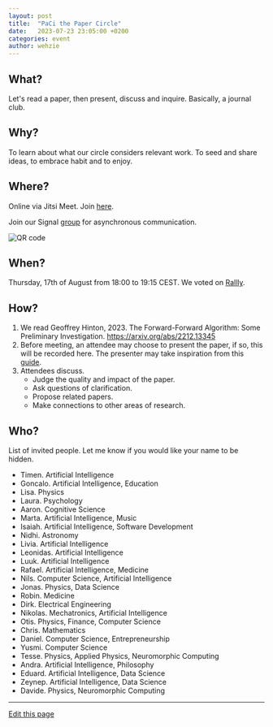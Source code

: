 ```yaml
---
layout: post
title:  "PaCi the Paper Circle"
date:   2023-07-23 23:05:00 +0200
categories: event
author: wehzie
---
```


## What?

Let's read a paper, then present, discuss and inquire.
Basically, a journal club.

## Why?

To learn about what our circle considers relevant work.
To seed and share ideas, to embrace habit and to enjoy.

## Where?

Online via Jitsi Meet. Join [here](https://meet.jit.si/moderated/688f9c1ae8de7318c8ea63c45fa7d0b6979770a0350469b63174d5347288a8d7).

Join our Signal [group](https://signal.group/#CjQKIGAHhlxis2kyvc4qQYZQzZVKU-WamcbwhX1ml7Fhkr2YEhDHYoSSHgkMYbrEiJiR6gT_) for asynchronous communication.

![QR code]({{site.baseurl}}/assets/signal_group_join.png)

## When?

Thursday, 17th of August from 18:00 to 19:15 CEST.
We voted on [Rallly](https://rallly.co/invite/5bMEHVjJF9ek).

## How?

1. We read Geoffrey Hinton, 2023. The Forward-Forward Algorithm: Some Preliminary Investigation. https://arxiv.org/abs/2212.13345
2. Before meeting, an attendee may choose to present the paper, if so, this will be recorded here. The presenter may take inspiration from this [guide](https://bitesizebio.com/13633/journal-club-guide/).
3. Attendees discuss.
    - Judge the quality and impact of the paper.
    - Ask questions of clarification.
    - Propose related papers.
    - Make connections to other areas of research.

## Who?

List of invited people.
Let me know if you would like your name to be hidden.

- Timen. Artificial Intelligence
- Goncalo. Artificial Intelligence, Education
- Lisa. Physics
- Laura. Psychology
- Aaron. Cognitive Science
- Marta. Artificial Intelligence, Music
- Isaiah. Artificial Intelligence, Software Development
- Nidhi. Astronomy
- Livia. Artificial Intelligence
- Leonidas. Artificial Intelligence
- Luuk. Artificial Intelligence
- Rafael. Artificial Intelligence, Medicine
- Nils. Computer Science, Artificial Intelligence
- Jonas. Physics, Data Science
- Robin. Medicine
- Dirk. Electrical Engineering
- Nikolas. Mechatronics, Artificial Intelligence
- Otis. Physics, Finance, Computer Science
- Chris. Mathematics
- Daniel. Computer Science, Entrepreneurship
- Yusmi. Computer Science
- Tesse. Physics, Applied Physics, Neuromorphic Computing
- Andra. Artificial Intelligence, Philosophy
- Eduard. Artificial Intelligence, Data Science
- Zeynep. Artificial Intelligence, Data Science
- Davide. Physics, Neuromorphic Computing

---

[Edit this page]({{site.version_control_url}}{{page.relative_path}})